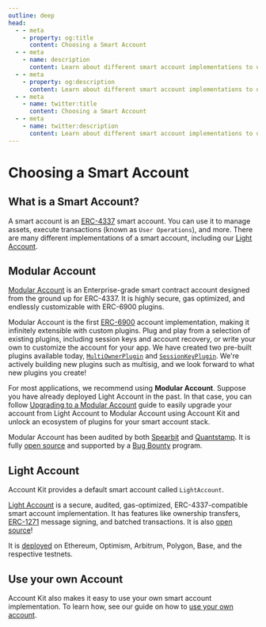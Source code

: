 ```yaml
---
outline: deep
head:
  - - meta
    - property: og:title
      content: Choosing a Smart Account
  - - meta
    - name: description
      content: Learn about different smart account implementations to use with Account Kit, a vertically integrated stack for building apps that support ERC-4337 and ERC-6900.
  - - meta
    - property: og:description
      content: Learn about different smart account implementations to use with Account Kit, a vertically integrated stack for building apps that support ERC-4337 and ERC-6900.
  - - meta
    - name: twitter:title
      content: Choosing a Smart Account
  - - meta
    - name: twitter:description
      content: Learn about different smart account implementations to use with Account Kit, a vertically integrated stack for building apps that support ERC-4337 and ERC-6900.
---
```


# Choosing a Smart Account

## What is a Smart Account?

A smart account is an [ERC-4337](https://eips.ethereum.org/EIPS/eip-4337) smart account. You can use it to manage assets, execute transactions (known as `User Operations`), and more. There are many different implementations of a smart account, including our [Light Account](/smart-accounts/light-account/).

## Modular Account

[Modular Account](/smart-accounts/modular-account/) is an Enterprise-grade smart contract account designed from the ground up for ERC-4337. It is highly secure, gas optimized, and endlessly customizable with ERC-6900 plugins.

Modular Account is the first [ERC-6900](https://eips.ethereum.org/EIPS/eip-6900) account implementation, making it infinitely extensible with custom plugins. Plug and play from a selection of existing plugins, including session keys and account recovery, or write your own to customize the account for your app. We have created two pre-built plugins available today, [`MultiOwnerPlugin`](/using-smart-accounts/transfer-ownership/modular-account) and [`SessionKeyPlugin`](/using-smart-accounts/session-keys/). We're actively building new plugins such as multisig, and we look forward to what new plugins you create!

For most applications, we recommend using **Modular Account**. Suppose you have already deployed Light Account in the past. In that case, you can follow [Upgrading to a Modular Account](/smart-accounts/modular-account/upgrade-la-to-ma) guide to easily upgrade your account from Light Account to Modular Account using Account Kit and unlock an ecosystem of plugins for your smart account stack.

Modular Account has been audited by both [Spearbit](https://github.com/alchemyplatform/modular-account/blob/develop/audits/2024-01-31_spearbit_0e3fd1e.pdf) and [Quantstamp](https://github.com/alchemyplatform/modular-account/blob/develop/audits/2024-02-20-quantstamp-8ae319e.pdf). It is fully [open source](https://github.com/alchemyplatform/modular-account) and supported by a [Bug Bounty](https://hackerone.com/alchemyplatform) program.

## Light Account

Account Kit provides a default smart account called `LightAccount`.

[Light Account](/smart-accounts/light-account/) is a secure, audited, gas-optimized, ERC-4337-compatible smart account implementation. It has features like ownership transfers, [ERC-1271](https://eips.ethereum.org/EIPS/eip-1271) message signing, and batched transactions. It is also [open source](https://github.com/alchemyplatform/light-account)!

It is [deployed](/smart-accounts/light-account/#deployment-addresses) on Ethereum, Optimism, Arbitrum, Polygon, Base, and the respective testnets.

## Use your own Account

Account Kit also makes it easy to use your own smart account implementation. To learn how, see our guide on how to [use your own account](/smart-accounts/custom/using-your-own).
